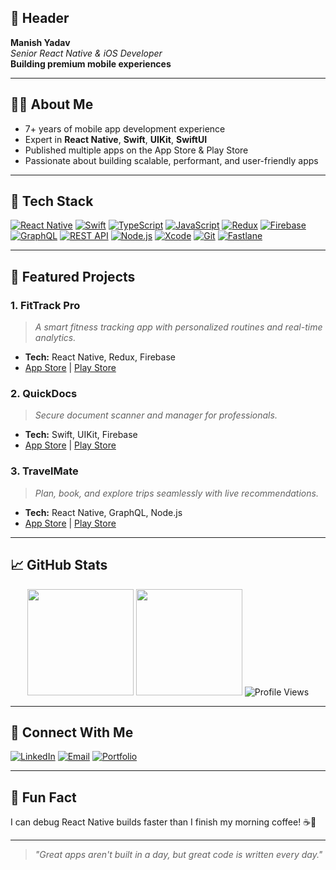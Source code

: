 ## 📌 Header

**Manish Yadav**  
_Senior React Native & iOS Developer_  
**Building premium mobile experiences**

---

## 👨‍💻 About Me
- 7+ years of mobile app development experience
- Expert in **React Native**, **Swift**, **UIKit**, **SwiftUI**
- Published multiple apps on the App Store & Play Store
- Passionate about building scalable, performant, and user-friendly apps

---

## 🚀 Tech Stack
[![React Native](https://img.shields.io/badge/React_Native-20232A?style=for-the-badge&logo=react&logoColor=61DAFB)](https://reactnative.dev/) [![Swift](https://img.shields.io/badge/Swift-FA7343?style=for-the-badge&logo=swift&logoColor=white)](https://developer.apple.com/swift/) [![TypeScript](https://img.shields.io/badge/TypeScript-3178C6?style=for-the-badge&logo=typescript&logoColor=white)](https://www.typescriptlang.org/) [![JavaScript](https://img.shields.io/badge/JavaScript-F7DF1E?style=for-the-badge&logo=javascript&logoColor=black)](https://www.javascript.com/) [![Redux](https://img.shields.io/badge/Redux-593D88?style=for-the-badge&logo=redux&logoColor=white)](https://redux.js.org/) [![Firebase](https://img.shields.io/badge/Firebase-FFCA28?style=for-the-badge&logo=firebase&logoColor=black)](https://firebase.google.com/) [![GraphQL](https://img.shields.io/badge/GraphQL-E10098?style=for-the-badge&logo=graphql&logoColor=white)](https://graphql.org/) [![REST API](https://img.shields.io/badge/REST_API-005571?style=for-the-badge)]() [![Node.js](https://img.shields.io/badge/Node.js-339933?style=for-the-badge&logo=nodedotjs&logoColor=white)](https://nodejs.org/) [![Xcode](https://img.shields.io/badge/Xcode-1575F9?style=for-the-badge&logo=xcode&logoColor=white)](https://developer.apple.com/xcode/) [![Git](https://img.shields.io/badge/Git-F05032?style=for-the-badge&logo=git&logoColor=white)](https://git-scm.com/) [![Fastlane](https://img.shields.io/badge/Fastlane-00C7B7?style=for-the-badge&logo=fastlane&logoColor=white)](https://fastlane.tools/)

---

## 🌟 Featured Projects

### 1. **FitTrack Pro**
> _A smart fitness tracking app with personalized routines and real-time analytics._
- **Tech:** React Native, Redux, Firebase
- [App Store](#) | [Play Store](#)

### 2. **QuickDocs**
> _Secure document scanner and manager for professionals._
- **Tech:** Swift, UIKit, Firebase
- [App Store](#) | [Play Store](#)

### 3. **TravelMate**
> _Plan, book, and explore trips seamlessly with live recommendations._
- **Tech:** React Native, GraphQL, Node.js
- [App Store](#) | [Play Store](#)

---

## 📈 GitHub Stats

<p align="center">
  <img src="https://github-readme-stats.vercel.app/api?username=Manishyadav1997&show_icons=true&theme=react" height="170" />
  <img src="https://github-readme-streak-stats.herokuapp.com/?user=Manishyadav1997&theme=react" height="170" />
  <img src="https://komarev.com/ghpvc/?username=Manishyadav1997&style=flat-square" alt="Profile Views" />
</p>

---

## 🤝 Connect With Me

[![LinkedIn](https://img.shields.io/badge/LinkedIn-blue?style=for-the-badge&logo=linkedin)](https://linkedin.com/in/your-linkedin) [![Email](https://img.shields.io/badge/Email-Contact_Me-informational?style=for-the-badge&logo=gmail)](mailto:your.email@example.com) [![Portfolio](https://img.shields.io/badge/Portfolio-Visit-green?style=for-the-badge&logo=firefox)](https://your-portfolio.com)

---

## 🎉 Fun Fact

I can debug React Native builds faster than I finish my morning coffee! ☕️🚀

---

> _"Great apps aren't built in a day, but great code is written every day."_
